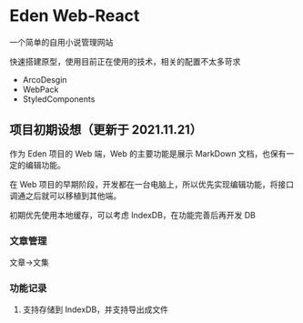 # Eden Web-React

一个简单的自用小说管理网站

快速搭建原型，使用目前正在使用的技术，相关的配置不太多苛求

- ArcoDesgin
- WebPack
- StyledComponents

## 项目初期设想（更新于 2021.11.21）

作为 Eden 项目的 Web 端，Web 的主要功能是展示 MarkDown 文档，也保有一定的编辑功能。

在 Web 项目的早期阶段，开发都在一台电脑上，所以优先实现编辑功能，将接口调通之后就可以移植到其他端。

初期优先使用本地缓存，可以考虑 IndexDB，在功能完善后再开发 DB

### 文章管理

文章->文集

### 功能记录

1. 支持存储到 IndexDB，并支持导出成文件
